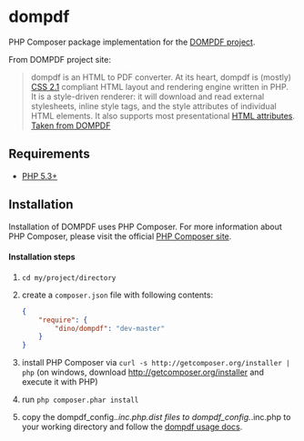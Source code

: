 dompdf
======

PHP Composer package implementation for the [DOMPDF project](http://code.google.com/p/dompdf/).

From DOMPDF project site:

> dompdf is an HTML to PDF converter. At its heart, dompdf is (mostly) [CSS 2.1](http://www.w3.org/TR/CSS2/) compliant HTML layout and rendering engine written in PHP. It is a style-driven renderer: it will download and read external stylesheets, inline style tags, and the style attributes of individual HTML elements. It also supports most presentational [HTML attributes](http://www.w3.org/TR/html4/index/attributes.html). [Taken from DOMPDF](http://code.google.com/p/dompdf/)

## Requirements
  - [PHP 5.3+](http://php.net/)

## Installation
Installation of DOMPDF uses PHP Composer. For more information about PHP Composer, please visit the official [PHP Composer site](http://getcomposer.org/).

#### Installation steps

  1. `cd my/project/directory`
  2. create a `composer.json` file with following contents:

     ```json
     {
         "require": {
             "dino/dompdf": "dev-master"
         }
     }
     ```
  3. install PHP Composer via `curl -s http://getcomposer.org/installer | php` (on windows, download
     http://getcomposer.org/installer and execute it with PHP)
  4. run `php composer.phar install`

  5. copy the dompdf_config.*.inc.php.dist files to dompdf_config.*.inc.php to your working directory and follow the [dompdf usage docs](http://code.google.com/p/dompdf/wiki/Usage).